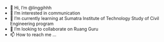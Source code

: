 - 👋 Hi, I’m @linggihhh
- 👀 I’m interested in communication
- 🌱 I’m currently learning at Sumatra Institute of Technology Study of Civil Engineering program  
- 💞️ I’m looking to collaborate on Ruang Guru 
- 📫 How to reach me ...

<!---
linggihhh/linggihhh is a ✨ special ✨ repository because its `README.md` (this file) appears on your GitHub profile.
You can click the Preview link to take a look at your changes.
--->
